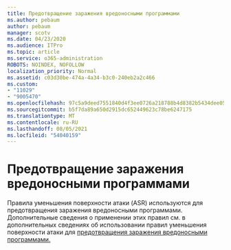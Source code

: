 ```yaml
---
title: Предотвращение заражения вредоносными программами
ms.author: pebaum
author: pebaum
manager: scotv
ms.date: 04/23/2020
ms.audience: ITPro
ms.topic: article
ms.service: o365-administration
ROBOTS: NOINDEX, NOFOLLOW
localization_priority: Normal
ms.assetid: c03d30be-474a-4a34-b3c0-240eb2a2c466
ms.custom:
- "11029"
- "9005470"
ms.openlocfilehash: 97c5a9deed7551840d4f3ee0726a218788b4d8382b5434dee0566b0021d67cc9
ms.sourcegitcommit: b5f7da89a650d2915dc652449623c78be6247175
ms.translationtype: MT
ms.contentlocale: ru-RU
ms.lasthandoff: 08/05/2021
ms.locfileid: "54040159"
---
```

# <a name="prevent-malware-infection"></a>Предотвращение заражения вредоносными программами

Правила уменьшения поверхности атаки (ASR) используются для предотвращения заражения вредоносными программами. Дополнительные сведения о применении этих правил см. в дополнительных сведениях об использовании правил уменьшения поверхности атаки для [предотвращения заражения вредоносными программами.](https://docs.microsoft.com/microsoft-365/security/defender-endpoint/attack-surface-reduction?view=o365-worldwide#attack-surface-reduction-rules)